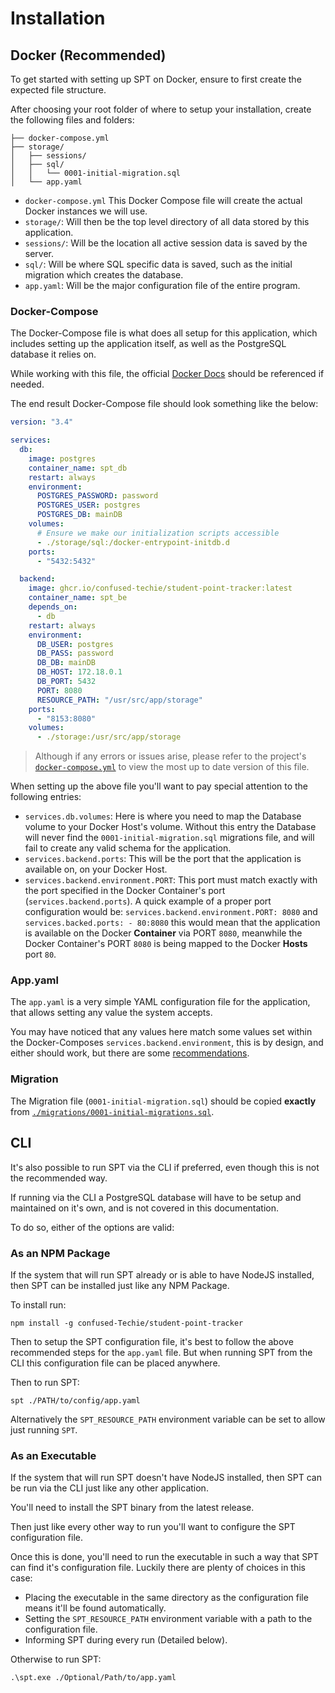 # Installation

## Docker (Recommended)

To get started with setting up SPT on Docker, ensure to first create the expected file structure.

After choosing your root folder of where to setup your installation, create the following files and folders:

```
├── docker-compose.yml
├── storage/
│   ├── sessions/
│   ├── sql/
│   │   └── 0001-initial-migration.sql
│   └── app.yaml
```

* `docker-compose.yml` This Docker Compose file will create the actual Docker instances we will use.
* `storage/`: Will then be the top level directory of all data stored by this application.
* `sessions/`: Will be the location all active session data is saved by the server.
* `sql/`: Will be where SQL specific data is saved, such as the initial migration which creates the database.
* `app.yaml`: Will be the major configuration file of the entire program.

### Docker-Compose

The Docker-Compose file is what does all setup for this application, which includes setting up the application itself, as well as the PostgreSQL database it relies on.

While working with this file, the official [Docker Docs](https://docs.docker.com/compose/) should be referenced if needed.

The end result Docker-Compose file should look something like the below:

```yaml
version: "3.4"

services:
  db:
    image: postgres
    container_name: spt_db
    restart: always
    environment:
      POSTGRES_PASSWORD: password
      POSTGRES_USER: postgres
      POSTGRES_DB: mainDB
    volumes:
      # Ensure we make our initialization scripts accessible
      - ./storage/sql:/docker-entrypoint-initdb.d
    ports:
      - "5432:5432"

  backend:
    image: ghcr.io/confused-techie/student-point-tracker:latest
    container_name: spt_be
    depends_on:
      - db
    restart: always
    environment:
      DB_USER: postgres
      DB_PASS: password
      DB_DB: mainDB
      DB_HOST: 172.18.0.1
      DB_PORT: 5432
      PORT: 8080
      RESOURCE_PATH: "/usr/src/app/storage"
    ports:
      - "8153:8080"
    volumes:
      - ./storage:/usr/src/app/storage
```

> Although if any errors or issues arise, please refer to the project's [`docker-compose.yml`](../docker-compose.yml) to view the most up to date version of this file.

When setting up the above file you'll want to pay special attention to the following entries:
  * `services.db.volumes`: Here is where you need to map the Database volume to your Docker Host's volume. Without this entry the Database will never find the `0001-initial-migration.sql` migrations file, and will fail to create any valid schema for the application.
  * `services.backend.ports`: This will be the port that the application is available on, on your Docker Host.
  * `services.backend.environment.PORT`: This port must match exactly with the port specified in the Docker Container's port (`services.backend.ports`). A quick example of a proper port configuration would be: `services.backend.environment.PORT: 8080` and `services.backed.ports: - 80:8080` this would mean that the application is available on the Docker **Container** via PORT `8080`, meanwhile the Docker Container's PORT `8080` is being mapped to the Docker **Hosts** port `80`.  

### App.yaml

The `app.yaml` is a very simple YAML configuration file for the application, that allows setting any value the system accepts.

You may have noticed that any values here match some values set within the Docker-Composes `services.backend.environment`, this is by design, and either should work, but there are some [recommendations](./configuration.md).

### Migration

The Migration file (`0001-initial-migration.sql`) should be copied **exactly** from [`./migrations/0001-initial-migrations.sql`](../migrations/0001-initial-migrations.sql).

## CLI

It's also possible to run SPT via the CLI if preferred, even though this is not the recommended way.

If running via the CLI a PostgreSQL database will have to be setup and maintained on it's own, and is not covered in this documentation.

To do so, either of the options are valid:

### As an NPM Package

If the system that will run SPT already or is able to have NodeJS installed, then SPT can be installed just like any NPM Package.

To install run:

```
npm install -g confused-Techie/student-point-tracker
```

Then to setup the SPT configuration file, it's best to follow the above recommended steps for the `app.yaml` file. But when running SPT from the CLI this configuration file can be placed anywhere.

Then to run SPT:

```
spt ./PATH/to/config/app.yaml
```

Alternatively the `SPT_RESOURCE_PATH` environment variable can be set to allow just running `SPT`.

### As an Executable

If the system that will run SPT doesn't have NodeJS installed, then SPT can be run via the CLI just like any other application.

You'll need to install the SPT binary from the latest release.

Then just like every other way to run you'll want to configure the SPT configuration file.

Once this is done, you'll need to run the executable in such a way that SPT can find it's configuration file. Luckily there are plenty of choices in this case:

* Placing the executable in the same directory as the configuration file means it'll be found automatically.
* Setting the `SPT_RESOURCE_PATH` environment variable with a path to the configuration file.
* Informing SPT during every run (Detailed below).

Otherwise to run SPT:

```
.\spt.exe ./Optional/Path/to/app.yaml
```
